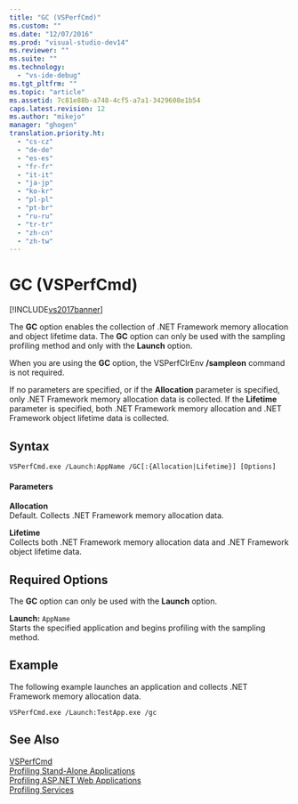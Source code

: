 ```yaml
---
title: "GC (VSPerfCmd)"
ms.custom: ""
ms.date: "12/07/2016"
ms.prod: "visual-studio-dev14"
ms.reviewer: ""
ms.suite: ""
ms.technology: 
  - "vs-ide-debug"
ms.tgt_pltfrm: ""
ms.topic: "article"
ms.assetid: 7c81e88b-a748-4cf5-a7a1-3429608e1b54
caps.latest.revision: 12
ms.author: "mikejo"
manager: "ghogen"
translation.priority.ht: 
  - "cs-cz"
  - "de-de"
  - "es-es"
  - "fr-fr"
  - "it-it"
  - "ja-jp"
  - "ko-kr"
  - "pl-pl"
  - "pt-br"
  - "ru-ru"
  - "tr-tr"
  - "zh-cn"
  - "zh-tw"
---
```

# GC (VSPerfCmd)
[!INCLUDE[vs2017banner](../code-quality/includes/vs2017banner.md)]

The **GC** option enables the collection of .NET Framework memory allocation and object lifetime data. The **GC** option can only be used with the sampling profiling method and only with the **Launch** option.  
  
 When you are using the **GC** option, the VSPerfClrEnv **/sampleon** command is not required.  
  
 If no parameters are specified, or if the **Allocation** parameter is specified, only .NET Framework memory allocation data is collected. If the **Lifetime** parameter is specified, both .NET Framework memory allocation and .NET Framework object lifetime data is collected.  
  
## Syntax  
  
```  
VSPerfCmd.exe /Launch:AppName /GC[:{Allocation|Lifetime}] [Options]  
```  
  
#### Parameters  
 **Allocation**  
 Default. Collects .NET Framework memory allocation data.  
  
 **Lifetime**  
 Collects both .NET Framework memory allocation data and .NET Framework object lifetime data.  
  
## Required Options  
 The **GC** option can only be used with the **Launch** option.  
  
 **Launch:** `AppName`  
 Starts the specified application and begins profiling with the sampling method.  
  
## Example  
 The following example launches an application and collects .NET Framework memory allocation data.  
  
```  
VSPerfCmd.exe /Launch:TestApp.exe /gc  
```  
  
## See Also  
 [VSPerfCmd](../profiling/vsperfcmd.md)   
 [Profiling Stand-Alone Applications](../profiling/command-line-profiling-of-stand-alone-applications.md)   
 [Profiling ASP.NET Web Applications](../profiling/command-line-profiling-of-asp.net-web-applications.md)   
 [Profiling Services](../profiling/command-line-profiling-of-services.md)